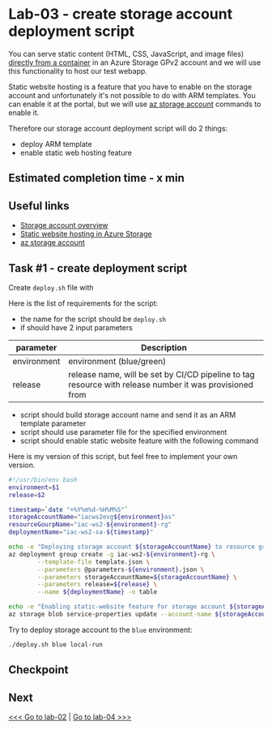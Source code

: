# Lab-03 - create storage account deployment script

You can serve static content (HTML, CSS, JavaScript, and image files) [directly from a container](https://docs.microsoft.com/en-us/azure/storage/blobs/storage-blob-static-website) in an Azure Storage GPv2 account and we will use this functionality to host our test webapp.

Static website hosting is a feature that you have to enable on the storage account and unfortunately it's not possible to do with ARM templates. You can enable it at the portal, but we will use [az storage account](https://docs.microsoft.com/en-us/cli/azure/storage/account?view=azure-cli-latest) commands to enable it.

Therefore our storage account deployment script will do 2 things:

* deploy ARM template
* enable static web hosting feature

## Estimated completion time - x min

## Useful links

* [Storage account overview](https://docs.microsoft.com/en-us/azure/storage/common/storage-account-overview)
* [Static website hosting in Azure Storage](https://docs.microsoft.com/en-us/azure/storage/blobs/storage-blob-static-website)
* [az storage account](https://docs.microsoft.com/en-us/cli/azure/storage/account?view=azure-cli-latest)

## Task #1 - create deployment script

Create `deploy.sh` file with 

Here is the list of requirements for the script:

* the name for the script should be `deploy.sh`
* if should have 2 input parameters

| parameter  | Description |
|---|---|
| environment | environment (blue/green) |
| release | release name, will be set by CI/CD pipeline to tag resource with release number it was provisioned from |

* script should build storage account name and send it as an ARM template parameter
* script should use parameter file for the specified environment
* script should enable static website feature with the following command

Here is my version of this script, but feel free to implement your own version.

```bash
#!/usr/bin/env bash
environment=$1
release=$2

timestamp=`date "+%Y%m%d-%H%M%S"`
storageAccountName="iacws2evg${environment}as"
resourceGourpName="iac-ws2-${environment}-rg"
deploymentName="iac-ws2-sa-${timestamp}"

echo -e "Deploying storage account ${storageAccountName} to resource group ${resourceGourpName}"
az deployment group create -g iac-ws2-${environment}-rg \
        --template-file template.json \
        --parameters @parameters-${environment}.json \
        --parameters storageAccountName=${storageAccountName} \
        --parameters release=${release} \
        --name ${deploymentName} -o table

echo -e "Enabling static-website feature for storage account ${storageAccountName}"
az storage blob service-properties update --account-name ${storageAccountName} --static-website  --index-document index.html
```

Try to deploy storage account to the `blue` environment:

```bash
./deploy.sh blue local-run
```

## Checkpoint


## Next

[<<< Go to lab-02](../lab-02/readme.md) | [Go to lab-04 >>>](../lab-04/readme.md) 
